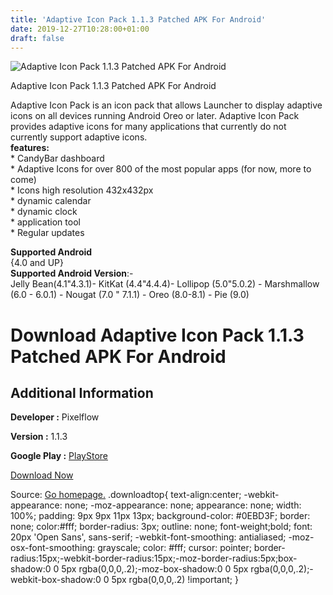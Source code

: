 ```yaml
---
title: 'Adaptive Icon Pack 1.1.3 Patched APK For Android'
date: 2019-12-27T10:28:00+01:00
draft: false
---
```


![Adaptive Icon Pack 1.1.3 Patched APK For Android](https://i2.wp.com/apkhome.net/wp-content/uploads/2019/11/Adaptive-Icon-Pack-1.1.3-Patched.png "Adaptive Icon Pack 1.1.3 Patched APK For Android")

  

Adaptive Icon Pack 1.1.3 Patched APK For Android

Adaptive Icon Pack is an icon pack that allows Launcher to display adaptive icons on all devices running Android Oreo or later. Adaptive Icon Pack provides adaptive icons for many applications that currently do not currently support adaptive icons.  
**features:**  
\* CandyBar dashboard  
\* Adaptive Icons for over 800 of the most popular apps (for now, more to come)  
\* Icons high resolution 432x432px  
\* dynamic calendar  
\* dynamic clock  
\* application tool  
\* Regular updates

**Supported Android**  
{4.0 and UP}  
**Supported Android Version**:-  
Jelly Bean(4.1"4.3.1)- KitKat (4.4"4.4.4)- Lollipop (5.0"5.0.2) - Marshmallow (6.0 - 6.0.1) - Nougat (7.0 " 7.1.1) - Oreo (8.0-8.1) - Pie (9.0)

Download Adaptive Icon Pack 1.1.3 Patched APK For Android
=========================================================

Additional Information
----------------------

**Developer :** Pixelflow

**Version :** 1.1.3

**Google Play :** [PlayStore](https://play.google.com/store/apps/details?id=pixelflow.adaptiveiconpack)

  

[Download Now](https://store4app.co/post/adaptive-icon-pack-1-1-3-patched-apk-for-android_1574173703)

  
Source: [Go homepage.](https://store4app.co/post/adaptive-icon-pack-1-1-3-patched-apk-for-android_1574173703) .downloadtop{ text-align:center; -webkit-appearance: none; -moz-appearance: none; appearance: none; width: 100%; padding: 9px 9px 11px 13px; background-color: #0EBD3F; border: none; color:#fff; border-radius: 3px; outline: none; font-weight;bold; font: 20px 'Open Sans', sans-serif; -webkit-font-smoothing: antialiased; -moz-osx-font-smoothing: grayscale; color: #fff; cursor: pointer; border-radius:15px;-webkit-border-radius:15px;-moz-border-radius:5px;box-shadow:0 0 5px rgba(0,0,0,.2);-moz-box-shadow:0 0 5px rgba(0,0,0,.2);-webkit-box-shadow:0 0 5px rgba(0,0,0,.2) !important; }